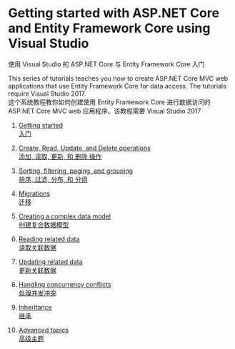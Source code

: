 # Getting started with ASP.NET Core and Entity Framework Core using Visual Studio  
使用 Visual Studio 的 ASP.NET Core 与 Entity Framework Core 入门

This series of tutorials teaches you how to create ASP.NET Core MVC web applications that use Entity Framework Core for data access. The tutorials require Visual Studio 2017.  
这个系统教程教你如何创建使用 Entity Framework Core 进行数据访问的 ASP.NET Core MVC web 应用程序。该教程需要 Visual Studio 2017

1. [Getting started](intro.md)  
[入门](intro.md)  

2. [Create, Read, Update, and Delete operations](crud.md)  
[添加, 读取, 更新, 和 删除 操作](crud.md)  

3. [Sorting, filtering, paging, and grouping](sort-filter-page.md)  
 [排序, 过滤, 分布, 和 分组](sort-filter-page.md) 

4. [Migrations](migrations.md)  
[迁移](migrations.md)  

5. [Creating a complex data model](complex-data-model.md)  
[创建复合数据模型](complex-data-model.md)  

6. [Reading related data](read-related-data.md)  
[读取关联数据](read-related-data.md)  

7. [Updating related data](update-related-data.md)  
 [更新关联数据](update-related-data.md)  
 
8. [Handling concurrency conflicts](concurrency.md)  
[处理并发冲突](concurrency.md)  

9. [Inheritance](inheritance.md)  
[继承](inheritance.md)  

10. [Advanced topics](advanced.md)  
[高级主题](advanced.md)  

